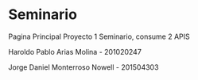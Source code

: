 # Seminario
Pagina Principal Proyecto 1 Seminario, consume 2 APIS

Haroldo Pablo Arias Molina - 201020247 

Jorge Daniel Monterroso Nowell - 201504303
